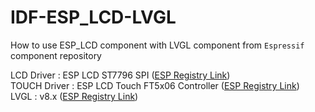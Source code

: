 # IDF-ESP_LCD-LVGL
How to use ESP_LCD component with LVGL component from `Espressif` component repository

LCD Driver   : ESP LCD ST7796 SPI ([ESP Registry Link](https://components.espressif.com/components/espressif/esp_lcd_st7796/versions/1.2.1?language=en))  
TOUCH Driver : ESP LCD Touch FT5x06 Controller ([ESP Registry Link](https://components.espressif.com/components/espressif/esp_lcd_touch_ft5x06))  
LVGL : v8.x ([ESP Registry Link](https://components.espressif.com/components/lvgl/lvgl))  
